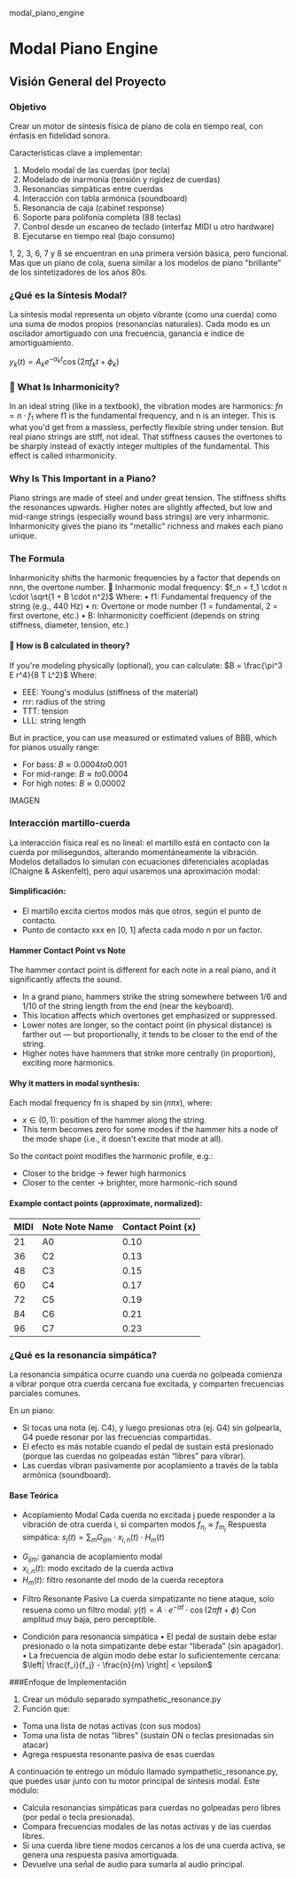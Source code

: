 modal_piano_engine
# Modal Piano Engine

## Visión General del Proyecto
### Objetivo
Crear un motor de síntesis física de piano de cola en tiempo real, con énfasis en fidelidad sonora.

Características clave a implementar:
1.	Modelo modal de las cuerdas (por tecla) 
2.	Modelado de inarmonía (tensión y rigidez de cuerdas)
3.	Resonancias simpáticas entre cuerdas
4.	Interacción con tabla armónica (soundboard)
5.	Resonancia de caja (cabinet response)
6.	Soporte para polifonía completa (88 teclas)
7.	Control desde un escaneo de teclado (interfaz MIDI u otro hardware)
8.	Ejecutarse en tiempo real (bajo consumo)

1, 2, 3, 6, 7 y 8 se encuentran en una primera versión básica, pero funcional. Mas que un piano de cola, suena similar a los modelos de piano "brillante" de los sintetizadores de los años 80s.

### ¿Qué es la Síntesis Modal?
La síntesis modal representa un objeto vibrante (como una cuerda) como una suma de modos propios (resonancias naturales). Cada modo es un oscilador amortiguado con una frecuencia, ganancia e índice de amortiguamiento.

$y_k(t) = A_k e^{-\alpha_k t} \cos(2\pi f_k t + \phi_k)$

### 🎵 What Is Inharmonicity?
In an ideal string (like in a textbook), the vibration modes are harmonics:
$fn = n \cdot f_1$
where f1 is the fundamental frequency, and n is an integer. This is what you'd get from a massless, perfectly flexible string under tension.
But real piano strings are stiff, not ideal. That stiffness causes the overtones to be sharply instead of exactly integer multiples of the fundamental. This effect is called inharmonicity.

### Why Is This Important in a Piano?
Piano strings are made of steel and under great tension. The stiffness shifts the resonances upwards. Higher notes are slightly affected, but low and mid-range strings (especially wound bass strings) are very inharmonic.
Inharmonicity gives the piano its "metallic" richness and makes each piano unique.

### The Formula
Inharmonicity shifts the harmonic frequencies by a factor that depends on nnn, the overtone number.
🎻 Inharmonic modal frequency:
$f_n = f_1 \cdot n \cdot \sqrt{1 + B \cdot n^2}$
Where:
•	f1: Fundamental frequency of the string (e.g., 440 Hz)
•	n: Overtone or mode number (1 = fundamental, 2 = first overtone, etc.)
•	B: Inharmonicity coefficient (depends on string stiffness, diameter, tension, etc.)
 
#### 🔧 How is B calculated in theory?
If you're modeling physically (optional), you can calculate:
$B = \frac{\pi^3 E r^4}{8 T L^2}$
Where:
* EEE: Young's modulus (stiffness of the material)
* rrr: radius of the string
* TTT: tension
* LLL: string length

But in practice, you can use measured or estimated values of BBB, which for pianos usually range:
* For bass: $B \approx 0.0004 to 0.001$
* For mid-range: $B \approx to 0.0004$
* For high notes: $B \approx 0.00002$

IMAGEN

### Interacción martillo-cuerda
La interacción física real es no lineal: el martillo está en contacto con la cuerda por milisegundos, alterando momentáneamente la vibración. Modelos detallados lo simulan con ecuaciones diferenciales acopladas (Chaigne & Askenfelt), pero aquí usaremos una aproximación modal:

#### Simplificación:
* El martillo excita ciertos modos más que otros, según el punto de contacto.
* Punto de contacto xxx en [0, 1] afecta cada modo n por un factor.
#### Hammer Contact Point vs Note
The hammer contact point is different for each note in a real piano, and it significantly affects the sound.

* In a grand piano, hammers strike the string somewhere between 1/6 and 1/10 of the string length from the end (near the keyboard).
* This location affects which overtones get emphasized or suppressed.
* Lower notes are longer, so the contact point (in physical distance) is farther out — but proportionally, it tends to be closer to the end of the string.
* Higher notes have hammers that strike more centrally (in proportion), exciting more harmonics.

#### Why it matters in modal synthesis:
Each modal frequency fn is shaped by $\sin(n \pi x)$, where:
*	$x \in (0, 1)$: position of the hammer along the string.
* This term becomes zero for some modes if the hammer hits a node of the mode shape (i.e., it doesn't excite that mode at all).

So the contact point modifies the harmonic profile, e.g.:
* Closer to the bridge → fewer high harmonics
* Closer to the center → brighter, more harmonic-rich sound

#### Example contact points (approximate, normalized):
|MIDI |Note	Note Name	|Contact Point (x)|
|---|----|------|
|21	|A0	|0.10|
|36	|C2	|0.13|
|48	|C3	|0.15|
|60	|C4	|0.17|
|72	|C5	|0.19|
|84	|C6	|0.21|
|96	|C7	|0.23|

### ¿Qué es la resonancia simpática?
La resonancia simpática ocurre cuando una cuerda no golpeada comienza a vibrar porque otra cuerda cercana fue excitada, y comparten frecuencias parciales comunes. 

En un piano:
* Si tocas una nota (ej. C4), y luego presionas otra (ej. G4) sin golpearla, G4 puede resonar por las frecuencias compartidas.
* El efecto es más notable cuando el pedal de sustain está presionado (porque las cuerdas no golpeadas están “libres” para vibrar).
* Las cuerdas vibran pasivamente por acoplamiento a través de la tabla armónica (soundboard).

#### Base Teórica
+ Acoplamiento Modal
Cada cuerda no excitada j puede responder a la vibración de otra cuerda i, si comparten modos $f_{n_i} \approx f_{m_j}$
Respuesta simpática:
$s_j(t) = \sum_{m} G_{ijm} \cdot x_{i,n}(t) \cdot H_{m}(t)$
* $G_{ijm}$: ganancia de acoplamiento modal
* $x_{i,n}(t)$: modo excitado de la cuerda activa
* $H_{m}(t)$: filtro resonante del modo de la cuerda receptora

+ Filtro Resonante Pasivo
La cuerda simpatizante no tiene ataque, solo resuena como un filtro modal:
$y(t) = A \cdot e^{-\alpha t} \cdot \cos(2\pi f t + \phi)$
Con amplitud muy baja, pero perceptible.

+ Condición para resonancia simpática
•	El pedal de sustain debe estar presionado o la nota simpatizante debe estar “liberada” (sin apagador).
•	La frecuencia de algún modo debe estar lo suficientemente cercana:
$\left| \frac{f_i}{f_j} - \frac{n}{m} \right| < \epsilon$

###Enfoque de Implementación
1.	Crear un módulo separado sympathetic_resonance.py
2.	Función que:
* Toma una lista de notas activas (con sus modos)
* Toma una lista de notas “libres” (sustain ON o teclas presionadas sin atacar)
* Agrega respuesta resonante pasiva de esas cuerdas

A continuación te entrego un módulo llamado sympathetic_resonance.py, que puedes usar junto con tu motor principal de síntesis modal. Este módulo:
* Calcula resonancias simpáticas para cuerdas no golpeadas pero libres (por pedal o tecla presionada).
* Compara frecuencias modales de las notas activas y de las cuerdas libres.
* Si una cuerda libre tiene modos cercanos a los de una cuerda activa, se genera una respuesta pasiva amortiguada.
* Devuelve una señal de audio para sumarla al audio principal.












